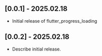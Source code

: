 ## [0.0.1] - 2025.02.18
- Initial release of flutter_progress_loading

## [0.0.2] - 2025.02.18

- Describe initial release. 
